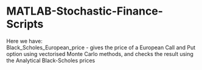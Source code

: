 # MATLAB-Stochastic-Finance-Scripts
Here we have:\
Black_Scholes_European_price - gives the price of a European Call and Put option using vectorised Monte Carlo methods, and checks the result using the Analytical Black-Scholes prices

